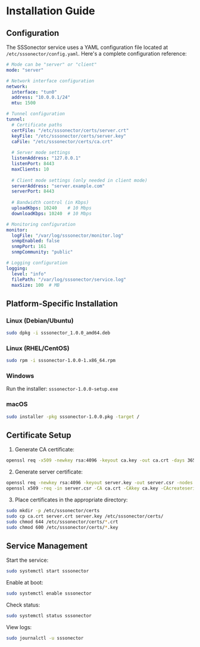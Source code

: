 # Installation Guide

## Configuration

The SSSonector service uses a YAML configuration file located at `/etc/sssonector/config.yaml`. Here's a complete configuration reference:

```yaml
# Mode can be "server" or "client"
mode: "server"

# Network interface configuration
network:
  interface: "tun0"
  address: "10.0.0.1/24"
  mtu: 1500

# Tunnel configuration
tunnel:
  # Certificate paths
  certFile: "/etc/sssonector/certs/server.crt"
  keyFile: "/etc/sssonector/certs/server.key"
  caFile: "/etc/sssonector/certs/ca.crt"
  
  # Server mode settings
  listenAddress: "127.0.0.1"
  listenPort: 8443
  maxClients: 10
  
  # Client mode settings (only needed in client mode)
  serverAddress: "server.example.com"
  serverPort: 8443
  
  # Bandwidth control (in Kbps)
  uploadKbps: 10240    # 10 Mbps
  downloadKbps: 10240  # 10 Mbps

# Monitoring configuration
monitor:
  logFile: "/var/log/sssonector/monitor.log"
  snmpEnabled: false
  snmpPort: 161
  snmpCommunity: "public"

# Logging configuration
logging:
  level: "info"
  filePath: "/var/log/sssonector/service.log"
  maxSize: 100  # MB
```

## Platform-Specific Installation

### Linux (Debian/Ubuntu)
```bash
sudo dpkg -i sssonector_1.0.0_amd64.deb
```

### Linux (RHEL/CentOS)
```bash
sudo rpm -i sssonector-1.0.0-1.x86_64.rpm
```

### Windows
Run the installer: `sssonector-1.0.0-setup.exe`

### macOS
```bash
sudo installer -pkg sssonector-1.0.0.pkg -target /
```

## Certificate Setup

1. Generate CA certificate:
```bash
openssl req -x509 -newkey rsa:4096 -keyout ca.key -out ca.crt -days 365 -nodes
```

2. Generate server certificate:
```bash
openssl req -newkey rsa:4096 -keyout server.key -out server.csr -nodes
openssl x509 -req -in server.csr -CA ca.crt -CAkey ca.key -CAcreateserial -out server.crt -days 365
```

3. Place certificates in the appropriate directory:
```bash
sudo mkdir -p /etc/sssonector/certs
sudo cp ca.crt server.crt server.key /etc/sssonector/certs/
sudo chmod 644 /etc/sssonector/certs/*.crt
sudo chmod 600 /etc/sssonector/certs/*.key
```

## Service Management

Start the service:
```bash
sudo systemctl start sssonector
```

Enable at boot:
```bash
sudo systemctl enable sssonector
```

Check status:
```bash
sudo systemctl status sssonector
```

View logs:
```bash
sudo journalctl -u sssonector
```
